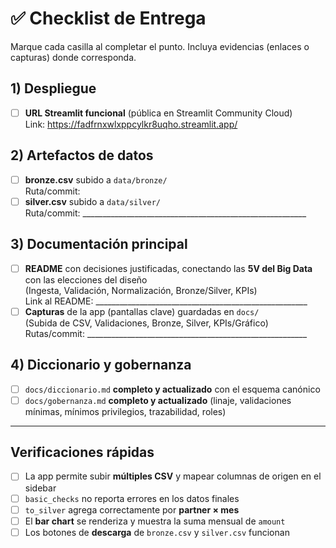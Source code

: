 # ✅ Checklist de Entrega

Marque cada casilla al completar el punto. Incluya evidencias (enlaces o capturas) donde corresponda.

## 1) Despliegue
- [ ] **URL Streamlit funcional** (pública en Streamlit Community Cloud)  
      Link: https://fadfrnxwlxppcylkr8uqho.streamlit.app/

## 2) Artefactos de datos
- [ ] **bronze.csv** subido a `data/bronze/`  
      Ruta/commit: 
- [ ] **silver.csv** subido a `data/silver/`  
      Ruta/commit: ________________________________________________________

## 3) Documentación principal
- [ ] **README** con decisiones justificadas, conectando las **5V del Big Data** con las elecciones del diseño  
      (Ingesta, Validación, Normalización, Bronze/Silver, KPIs)  
      Link al README: _____________________________________________________
- [ ] **Capturas** de la app (pantallas clave) guardadas en `docs/`  
      (Subida de CSV, Validaciones, Bronze, Silver, KPIs/Gráfico)  
      Rutas/commit: _______________________________________________________

## 4) Diccionario y gobernanza
- [ ] `docs/diccionario.md` **completo y actualizado** con el esquema canónico  
- [ ] `docs/gobernanza.md` **completo y actualizado** (linaje, validaciones mínimas, mínimos privilegios, trazabilidad, roles)

---

## Verificaciones rápidas
- [ ] La app permite subir **múltiples CSV** y mapear columnas de origen en el sidebar
- [ ] `basic_checks` no reporta errores en los datos finales
- [ ] `to_silver` agrega correctamente por **partner × mes**
- [ ] El **bar chart** se renderiza y muestra la suma mensual de `amount`
- [ ] Los botones de **descarga** de `bronze.csv` y `silver.csv` funcionan
